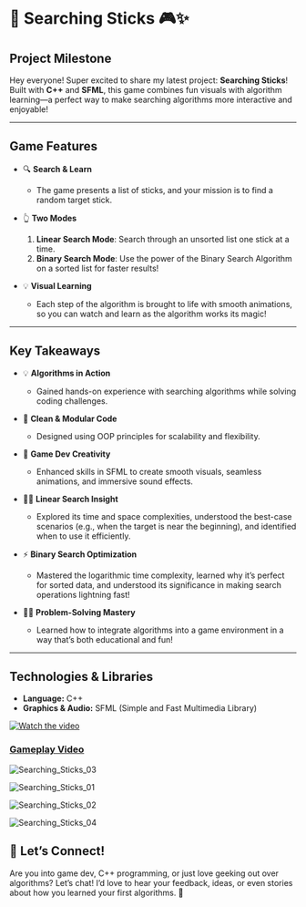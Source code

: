 # 🚀 Searching Sticks 🎮✨

## Project Milestone

Hey everyone! Super excited to share my latest project: **Searching Sticks**! Built with **C++** and **SFML**, this game combines fun visuals with algorithm learning—a perfect way to make searching algorithms more interactive and enjoyable!

---

## Game Features

- 🔍 **Search & Learn**  
  - The game presents a list of sticks, and your mission is to find a random target stick.

- 👆 **Two Modes**  
  1. **Linear Search Mode**: Search through an unsorted list one stick at a time.  
  2. **Binary Search Mode**: Use the power of the Binary Search Algorithm on a sorted list for faster results!

- 💡 **Visual Learning**  
  - Each step of the algorithm is brought to life with smooth animations, so you can watch and learn as the algorithm works its magic!

---

## Key Takeaways

- 💡 **Algorithms in Action**  
  - Gained hands-on experience with searching algorithms while solving coding challenges.

- 🧩 **Clean & Modular Code**  
  - Designed using OOP principles for scalability and flexibility.

- 🎨 **Game Dev Creativity**  
  - Enhanced skills in SFML to create smooth visuals, seamless animations, and immersive sound effects.

- 👨‍💻 **Linear Search Insight**  
  - Explored its time and space complexities, understood the best-case scenarios (e.g., when the target is near the beginning), and identified when to use it efficiently.

- ⚡ **Binary Search Optimization**  
  - Mastered the logarithmic time complexity, learned why it’s perfect for sorted data, and understood its significance in making search operations lightning fast!

- 👨‍💻 **Problem-Solving Mastery**  
  - Learned how to integrate algorithms into a game environment in a way that’s both educational and fun!

---

## Technologies & Libraries

- **Language:** C++  
- **Graphics & Audio:** SFML (Simple and Fast Multimedia Library)

[![Watch the video](https://img.youtube.com/vi/dYQeABtio7Y/maxresdefault.jpg)](https://youtu.be/dYQeABtio7Y)
### [Gameplay Video](https://youtu.be/dYQeABtio7Y)

![Searching_Sticks_03](https://github.com/user-attachments/assets/9d872461-e4db-4f93-a6fe-1cb5077313f0)

![Searching_Sticks_01](https://github.com/user-attachments/assets/0a1ad6d2-99b8-42a8-a3a4-e2fa8b0dc7ee)

![Searching_Sticks_02](https://github.com/user-attachments/assets/e9bfd1ba-8e57-40f4-a07f-1661161d82b8)

![Searching_Sticks_04](https://github.com/user-attachments/assets/32df5f7e-cbff-4d88-872e-df3d10918a8c)

## **💬 Let’s Connect!**
Are you into game dev, C++ programming, or just love geeking out over algorithms? Let’s chat! I’d love to hear your feedback, ideas, or even stories about how you learned your first algorithms. 🌟
